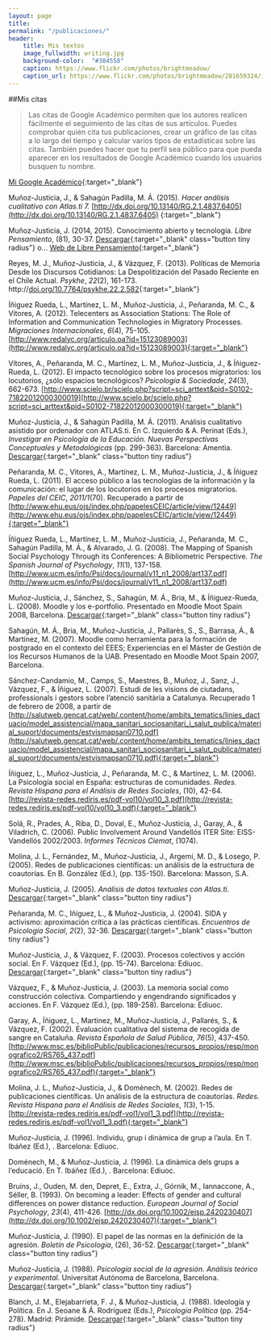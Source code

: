 ```yaml
---
layout: page
title:
permalink: "/publicaciones/"
header:
    title: Mis textos
    image_fullwidth: writing.jpg
    background-color:  "#304558"
    caption: https://www.flickr.com/photos/brightmeadow/
    caption_url: https://www.flickr.com/photos/brightmeadow/281659324/in/gallery-45424438@N03-72157625269470359/
---
```


##Mis citas
>Las citas de Google Académico permiten que los autores realicen fácilmente el seguimiento de las citas de sus artículos. Puedes comprobar quién cita tus publicaciones, crear un gráfico de las citas a lo largo del tiempo y calcular varios tipos de estadísticas sobre las citas. También puedes hacer que tu perfil sea público para que pueda aparecer en los resultados de Google Académico cuando los usuarios busquen tu nombre.

[Mi Google Académico](http://scholar.google.com/citations?user=cgfqjzgAAAAJ){:target="_blank"}

Muñoz-Justicia, J., & Sahagún Padilla, M. Á. (2015). *Hacer análisis cualitativo con Atlas.ti 7.* [http://dx.doi.org/10.13140/RG.2.1.4837.6405](http://dx.doi.org/10.13140/RG.2.1.4837.6405) {:target="_blank"}

Muñoz-Justicia, J. (2014, 2015). Conocimiento abierto y tecnología. *Libre Pensamiento*, (81), 30-37. [Descargar](/mistextos/munoz-justicia_conocimiento_2014.pdf){:target="_blank" class="button tiny radius"} o... [Web de Libre Pensamiento](http://librepensamiento.org){:target="_blank"}

Reyes, M. J., Muñoz-Justicia, J., & Vázquez, F. (2013). Políticas de Memoria Desde los Discursos Cotidianos: La Despolitización del Pasado Reciente en el Chile Actual. *Psykhe*, *22*(2), 161-173. http://[doi.org/10.7764/psykhe.22.2.582](http://doi.org/10.7764/psykhe.22.2.582){:target="_blank"}

Íñiguez Rueda, L., Martínez, L. M., Muñoz-Justicia, J., Peñaranda, M. C., & Vitores, A. (2012). Telecenters as Association Stations: The Role of Information and Communication Technologies in Migratory Processes. *Migraciones Internacionales*, *6*(4), 75-105. [http://www.redalyc.org/articulo.oa?id=15123089003](http://www.redalyc.org/articulo.oa?id=15123089003){:target="_blank"}

Vítores, A., Peñaranda, M. C., Martínez, L. M., Muñoz-Justicia, J., & Íñiguez-Rueda, L. (2012). El impacto tecnológico sobre los procesos migratorios: los locutorios, ¿sólo espacios tecnológicos? *Psicología & Sociedade*, *24*(3), 662-673. [http://www.scielo.br/scielo.php?script=sci_arttext&pid=S0102-71822012000300019](http://www.scielo.br/scielo.php?script=sci_arttext&pid=S0102-71822012000300019){:target="_blank"}

Muñoz-Justicia, J., & Sahagún Padilla, M. Á. (2011). Análisis cualitativo asistido por ordenador con ATLAS.ti. En C. Izquierdo & A. Perinat (Eds.), *Investigar en Psicología de la Educación. Nuevas Perspectivas Conceptuales y Metodológicas* (pp. 299-363). Barcelona: Amentia. [Descargar](/mistextos/munoz_justicia_alisis_2011.pdf){:target="_blank" class="button tiny radius"}

Peñaranda, M. C., Vitores, A., Martínez, L. M., Muñoz-Justicia, J., & Íñiguez Rueda, L. (2011). El acceso público a las tecnologías de la información y la comunicación: el lugar de los locutorios en los procesos migratorios. *Papeles del CEIC*, *2011/1*(70). Recuperado a partir de [http://www.ehu.eus/ojs/index.php/papelesCEIC/article/view/12449](http://www.ehu.eus/ojs/index.php/papelesCEIC/article/view/12449){:target="_blank"}

Íñiguez Rueda, L., Martínez, L. M., Muñoz-Justicia, J., Peñaranda, M. C., Sahagún Padilla, M. Á., & Alvarado, J. G. (2008). The Mapping of Spanish Social Psychology Through its Conferences: A Bibliometric Perspective. *The Spanish Journal of Psychology*, *11*(1), 137-158. [http://www.ucm.es/info/Psi/docs/journal/v11_n1_2008/art137.pdf](http://www.ucm.es/info/Psi/docs/journal/v11_n1_2008/art137.pdf)

Muñoz-Justicia, J., Sánchez, S., Sahagún, M. Á., Bria, M., & Íñiguez-Rueda, L. (2008). Moodle y los e-portfolio. Presentado en Moodle Moot Spain 2008, Barcelona. [Descargar](/mistextos/munoz-justicia_moodle_2008.pdf){:target="_blank" class="button tiny radius"}

Sahagún, M. Á., Bria, M., Muñoz-Justicia, J., Pallarès, S., S., Barrasa, Á., & Martínez, M. (2007). Moodle como herramienta para la formación de postgrado en el contexto del EEES; Experiencias en el Máster de Gestión de los Recursos Humanos de la UAB. Presentado en Moodle Moot Spain 2007, Barcelona.

Sánchez-Candamio, M., Camps, S., Maestres, B., Muñoz, J., Sanz, J., Vázquez, F., & Íñiguez, L. (2007). Estudi de les visions de ciutadans, professionals i gestors sobre l’atenció sanitària a Catalunya. Recuperado 1 de febrero de 2008, a partir de [http://salutweb.gencat.cat/web/.content/home/ambits_tematics/linies_dactuacio/model_assistencial/mapa_sanitari_sociosanitari_i_salut_publica/material_suport/documents/estvismapsan0710.pdf](http://salutweb.gencat.cat/web/.content/home/ambits_tematics/linies_dactuacio/model_assistencial/mapa_sanitari_sociosanitari_i_salut_publica/material_suport/documents/estvismapsan0710.pdf){:target="_blank"}

Íñiguez, L., Muñoz-Justicia, J., Peñaranda, M. C., & Martínez, L. M. (2006). La Psicología social en España: estructuras de comunidades. *Redes. Revista Hispana para el Análisis de Redes Sociales*, (10), 42-64. [http://revista-redes.rediris.es/pdf-vol10/vol10_3.pdf](http://revista-redes.rediris.es/pdf-vol10/vol10_3.pdf){:target="_blank"}

Solá, R., Prades, A., Riba, D., Doval, E., Muñoz-Justicia, J., Garay, A., & Viladrich, C. (2006). Public Involvement Around Vandellós ITER Site: EISS-Vandellós 2002/2003. *Informes Técnicos Ciemat*, (1074).

Molina, J. L., Fernández, M., Muñoz-Justicia, J., Argemí, M. D., & Losego, P. (2005). Redes de publicaciones científicas: un análisis de la estructura de coautorías. En B. González (Ed.), (pp. 135-150). Barcelona: Masson, S.A.

Muñoz-Justicia, J. (2005). *Análisis de datos textuales con Atlas.ti*. [Descargar](/mistextos/munoz-justicia_atlas5_2005.pdf){:target="_blank" class="button tiny radius"}

Peñaranda, M. C., Iñíguez, L., & Muñoz-Justicia, J. (2004). SIDA y activismo: aproximación crítica a las prácticas científicas. *Encuentros de Psicología Social*, *2*(2), 32-36. [Descargar](/mistextos/penaranda_sida_2004.pdf){:target="_blank" class="button tiny radius"}

Muñoz-Justicia, J., & Vázquez, F. (2003). Procesos colectivos y acción social. En F. Vázquez (Ed.), (pp. 15-74). Barcelona: Ediuoc. [Descargar](/mistextos/munoz-justicia_procesos_2003.pdf){:target="_blank" class="button tiny radius"}

Vázquez, F., & Muñoz-Justicia, J. (2003). La memoria social como construcción colectiva. Compartiendo y engendrando significados y acciones. En F. Vázquez (Ed.), (pp. 189-258). Barcelona: Ediuoc.

Garay, A., Íñiguez, L., Martinez, M., Muñoz-Justicia, J., Pallarés, S., & Vázquez, F. (2002). Evaluación cualitativa del sistema de recogida de sangre en Cataluña. *Revista Española de Salud Pública*, *76*(5), 437-450. [http://www.msc.es/biblioPublic/publicaciones/recursos_propios/resp/monografico2/RS765_437.pdf](http://www.msc.es/biblioPublic/publicaciones/recursos_propios/resp/monografico2/RS765_437.pdf){:target="_blank"}

Molina, J. L., Muñoz-Justicia, J., & Domènech, M. (2002). Redes de publicaciones científicas. Un análisis de la estructura de coautorías. *Redes. Revista Hispana para el Análisis de Redes Sociales*, *1*(3), 1-15. [http://revista-redes.rediris.es/pdf-vol1/vol1_3.pdf](http://revista-redes.rediris.es/pdf-vol1/vol1_3.pdf){:target="_blank"}

Muñoz-Justicia, J. (1996). Individu, grup i dinàmica de grup a l’aula. En T. Ibáñez (Ed.), . Barcelona: Ediuoc.

Doménech, M., & Muñoz-Justicia, J. (1996). La dinàmica dels grups a l’educació. En T. Ibáñez (Ed.), . Barcelona: Ediuoc.

Bruins, J., Ouden, M. den, Depret, E., Extra, J., Górnik, M., Iannaccone, A., Séller, B. (1993). On becoming a leader: Effects of gender and cultural differences on power distance reduction. *European Journal of Social Psychology*, *23*(4), 411-426. [http://dx.doi.org/10.1002/ejsp.2420230407](http://dx.doi.org/10.1002/ejsp.2420230407){:target="_blank"}

Muñoz-Justicia, J. (1990). El papel de las normas en la definición de la agresión. *Boletín de Psicología*, (26), 36-52. [Descargar](/mistextos/munoz-justicia_normas_agre_1990.pdf){:target="_blank" class="button tiny radius"}

Muñoz-Justicia, J. (1988). *Psicología social de la agresión. Análisis teórico y experimental*. Universitat Autònoma de Barcelona, Barcelona. [Descargar](/mistextos/munoz-justicia_tesis_1988.pdf){:target="_blank" class="button tiny radius"}

Blanch, J. M., Elejabarrieta, F. J., & Muñoz-Justicia, J. (1988). Ideología y Política. En J. Seoane & Á. Rodríguez (Eds.), *Psicología Política* (pp. 254-278). Madrid: Pirámide. [Descargar](mistextos/blanch_ideologia_1988.pdf){:target="_blank" class="button tiny radius"}
